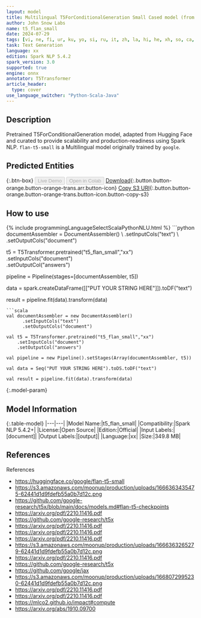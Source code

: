 ```yaml
---
layout: model
title: Multilingual T5ForConditionalGeneration Small Cased model (from google)
author: John Snow Labs
name: t5_flan_small
date: 2024-07-29
tags: [vi, ne, fi, ur, ku, yo, si, ru, it, zh, la, hi, he, xh, so, ca, ar, as, sw, en, ro, ig, te, th, ta, ce, es, gu, or, fr, ka, "no", li, cr, ch, be, ha, ga, ja, pa, ko, sl, open_source, t5, xx, onnx]
task: Text Generation
language: xx
edition: Spark NLP 5.4.2
spark_version: 3.0
supported: true
engine: onnx
annotator: T5Transformer
article_header:
  type: cover
use_language_switcher: "Python-Scala-Java"
---
```


## Description

Pretrained T5ForConditionalGeneration model, adapted from Hugging Face and curated to provide scalability and production-readiness using Spark NLP. `flan-t5-small` is a Multilingual model originally trained by `google`.

## Predicted Entities



{:.btn-box}
<button class="button button-orange" disabled>Live Demo</button>
<button class="button button-orange" disabled>Open in Colab</button>
[Download](https://s3.amazonaws.com/auxdata.johnsnowlabs.com/public/models/t5_flan_small_xx_5.4.2_3.0_1722272091032.zip){:.button.button-orange.button-orange-trans.arr.button-icon}
[Copy S3 URI](s3://auxdata.johnsnowlabs.com/public/models/t5_flan_small_xx_5.4.2_3.0_1722272091032.zip){:.button.button-orange.button-orange-trans.button-icon.button-copy-s3}

## How to use



<div class="tabs-box" markdown="1">
{% include programmingLanguageSelectScalaPythonNLU.html %}
```python
documentAssembler = DocumentAssembler() \
    .setInputCols("text") \
    .setOutputCols("document")

t5 = T5Transformer.pretrained("t5_flan_small","xx") \
    .setInputCols("document") \
    .setOutputCol("answers")
    
pipeline = Pipeline(stages=[documentAssembler, t5])

data = spark.createDataFrame([["PUT YOUR STRING HERE"]]).toDF("text")

result = pipeline.fit(data).transform(data)
```
```scala
val documentAssembler = new DocumentAssembler() 
      .setInputCols("text")
      .setOutputCols("document")
       
val t5 = T5Transformer.pretrained("t5_flan_small","xx") 
    .setInputCols("document")
    .setOutputCol("answers")
   
val pipeline = new Pipeline().setStages(Array(documentAssembler, t5))

val data = Seq("PUT YOUR STRING HERE").toDS.toDF("text")

val result = pipeline.fit(data).transform(data)
```
</div>

{:.model-param}
## Model Information

{:.table-model}
|---|---|
|Model Name:|t5_flan_small|
|Compatibility:|Spark NLP 5.4.2+|
|License:|Open Source|
|Edition:|Official|
|Input Labels:|[document]|
|Output Labels:|[output]|
|Language:|xx|
|Size:|349.8 MB|

## References

References

- https://huggingface.co/google/flan-t5-small
- https://s3.amazonaws.com/moonup/production/uploads/1666363435475-62441d1d9fdefb55a0b7d12c.png
- https://github.com/google-research/t5x/blob/main/docs/models.md#flan-t5-checkpoints
- https://arxiv.org/pdf/2210.11416.pdf
- https://github.com/google-research/t5x
- https://arxiv.org/pdf/2210.11416.pdf
- https://arxiv.org/pdf/2210.11416.pdf
- https://arxiv.org/pdf/2210.11416.pdf
- https://s3.amazonaws.com/moonup/production/uploads/1666363265279-62441d1d9fdefb55a0b7d12c.png
- https://arxiv.org/pdf/2210.11416.pdf
- https://github.com/google-research/t5x
- https://github.com/google/jax
- https://s3.amazonaws.com/moonup/production/uploads/1668072995230-62441d1d9fdefb55a0b7d12c.png
- https://arxiv.org/pdf/2210.11416.pdf
- https://arxiv.org/pdf/2210.11416.pdf
- https://mlco2.github.io/impact#compute
- https://arxiv.org/abs/1910.09700